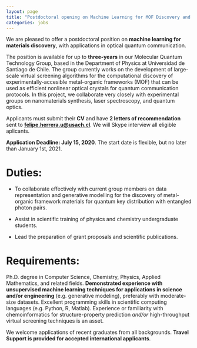```yaml
---
layout: page
title: "Postdoctoral opening on Machine Learning for MOF Discovery and Quantum Technology"
categories: jobs
---
```


We are pleased to offer a postdoctoral position on **machine learning for materials discovery**, with applications in optical quantum communication. 

The position is available for up to **three-years** in our Molecular Quantum Technology Group, based in the Department of Physics at Universidad de Santiago de Chile. The group currently works on the development of large-scale virtual screening algorithms for the computational discovery of experimentally-accesible metal-organic frameworks (MOF) that can be used as efficient nonlinear optical crystals for quantum communication protocols. In this project, we collaborate very closely with experimental groups on nanomaterials synthesis, laser spectroscopy, and quantum optics. 

Applicants must submit their **CV** and have **2 letters of recommendation** sent to **felipe.herrera.u@usach.cl**. We will Skype interview all eligible aplicants. 

**Application Deadline: July 15, 2020**. 
The start date is flexible, but no later than January 1st, 2021. 


# Duties: 

* To collaborate effectively with current group members on data representation and generative modelling for the discovery of metal-organic framework materials for quantum key distribution with entangled photon pairs. 

* Assist in scientific training of physics and chemistry undergraduate students. 

* Lead the preparation of grant proposals and scientific publications. 


# Requirements: 

Ph.D. degree in Computer Science, Chemistry, Physics, Applied Mathematics, and related fields. **Demonstrated experience with unsupervised machine learning techniques for applications in science and/or engineering** (e.g. generative modeling), preferably with moderate-size datasets. Excellent programming skills in scientific computing languages (e.g. Python, R, Matlab). Experience or familiarity with chemoinformatics for structure-property prediction *and/or* high-throughput virtual screening techniques is an asset.

We welcome applications of recent graduates from all backgrounds. **Travel Support is provided for accepted international applicants**.
